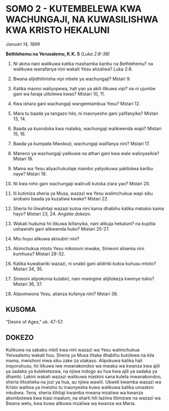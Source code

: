 # SOMO 2 - KUTEMBELEWA KWA WACHUNGAJI, NA KUWASILISHWA KWA KRISTO HEKALUNI

*Januari 14, 1899*

**Bethlehemu na Yerusalemu, K.K. 5**
*(Luka 2:8-38)*

1. Ni akina nani walikuwa katika mashamba karibu na Bethlehemu? na walikuwa wanafanya nini wakati Yesu alizaliwa? Luka 2:8.

2. Bwana alijidhihirisha vipi mbele ya wachungaji? Mstari 9.

3. Katika maono waliyopewa, hali yao ya akili ilikuwa vipi? na ni ujumbe gani wa faraja ulitolewa kwao? Mistari 10, 11.

4. Kwa ishara gani wachungaji wangemtambua Yesu? Mstari 12.

5. Mara tu baada ya tangazo hilo, ni maonyesho gani yalifanyika? Mistari 13, 14.

6. Baada ya kuondoka kwa malaika, wachungaji walikwenda wapi? Mistari 15, 16.

7. Baada ya kumpata Mwokozi, wachungaji walifanya nini? Mstari 17.

8. Maneno ya wachungaji yalikuwa na athari gani kwa wale walioyasikia? Mstari 18.

9. Mama wa Yesu aliyachukuliaje mambo yaliyokuwa yakitokea karibu naye? Mstari 19.

10. Ni kwa roho gani wachungaji walirudi kutoka ziara yao? Mstari 20.

11. Ili kutimiza sheria ya Musa, wazazi wa Yesu walimchukua wapi siku arobaini baada ya kuzaliwa kwake? Mstari 22.

12. Sheria hii iliwahitaji wazazi kutoa nini kama dhabihu katika matukio kama hayo? Mistari 23, 24. *Angalia dokezo.*

13. Wakati huduma hii ilikuwa ikifanyika, nani alikuja hekaluni? na kupitia ushawishi gani alikwenda huko? Mistari 25-27.

14. Mtu huyu alikuwa akisubiri nini?

15. Akimchukua mtoto Yesu mikononi mwake, Simeoni alisema nini kumhusu? Mistari 28-32.

16. Katika kuwabariki wazazi, ni unabii gani alidiriki kutoa kuhusu mtoto? Mistari 34, 35.

17. Simeoni alipokoma kutabiri, nani mwingine alijitokeza kwenye tukio? Mistari 36, 37.

18. Alipomwona Yesu, alianza kufanya nini? Mstari 38.

## KUSOMA

"Desire of Ages," uk. 47-57.

## DOKEZO

Kulikuwa na sababu mbili kwa nini wazazi wa Yesu walimchukua Yerusalemu wakati huu. Sheria ya Musa ilitaka dhabihu kutolewa na kila mama, mwishoni mwa siku zake za utakaso. Alipokuwa katika hali inayoruhusu, hii ilikuwa iwe mwanakondoo wa mwaka wa kwanza kwa ajili ya sadaka ya kuteketezwa, na njiwa mdogo au hua kwa ajili ya sadaka ya dhambi. Lakini wakati wazazi walikuwa maskini sana kuleta mwanakondoo, sheria ilitosheka na jozi ya hua, au njiwa wawili. Ukweli kwamba wazazi wa Kristo walitoa ya mwisho tu inaonyesha kuwa walikuwa katika umaskini mkubwa. Tena, sheria ilihitaji kwamba mwana mzaliwa wa kwanza akombolewa kwa kiasi maalum, na sharti hili lazima litimizwe na wazazi wa Bwana wetu, kwa kuwa alikuwa mzaliwa wa kwanza wa Maria.